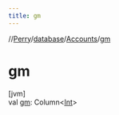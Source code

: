 ```yaml
---
title: gm
---
```

//[Perry](../../../index.html)/[database](../index.html)/[Accounts](index.html)/[gm](gm.html)



# gm



[jvm]\
val [gm](gm.html): Column&lt;[Int](https://kotlinlang.org/api/latest/jvm/stdlib/kotlin/-int/index.html)&gt;




